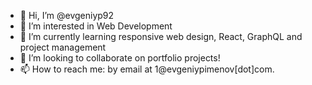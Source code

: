 - 👋 Hi, I’m @evgeniyp92
- 👀 I’m interested in Web Development
- 🌱 I’m currently learning responsive web design, React, GraphQL and project management
- 💞️ I’m looking to collaborate on portfolio projects!
- 📫 How to reach me: by email at 1@evgeniypimenov[dot]com.

<!---
evgeniyp92/evgeniyp92 is a ✨ special ✨ repository because its `README.md` (this file) appears on your GitHub profile.
You can click the Preview link to take a look at your changes.
--->

